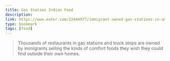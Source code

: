 ```yaml
---
title: Gas Station Indian Food
description:
link: https://www.eater.com/22444977/immigrant-owned-gas-stations-in-america
type: bookmark
tags: [food]
---
```


> Thousands of restaurants in gas stations and truck stops are owned by immigrants selling the kinds of comfort foods they wish they could find outside their own homes.
